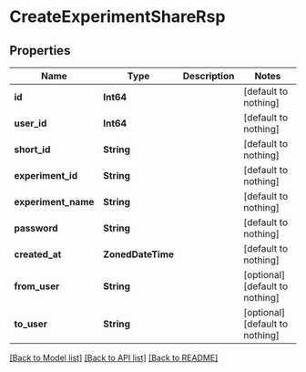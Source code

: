 # CreateExperimentShareRsp


## Properties
Name | Type | Description | Notes
------------ | ------------- | ------------- | -------------
**id** | **Int64** |  | [default to nothing]
**user_id** | **Int64** |  | [default to nothing]
**short_id** | **String** |  | [default to nothing]
**experiment_id** | **String** |  | [default to nothing]
**experiment_name** | **String** |  | [default to nothing]
**password** | **String** |  | [default to nothing]
**created_at** | **ZonedDateTime** |  | [default to nothing]
**from_user** | **String** |  | [optional] [default to nothing]
**to_user** | **String** |  | [optional] [default to nothing]


[[Back to Model list]](../README.md#models) [[Back to API list]](../README.md#api-endpoints) [[Back to README]](../README.md)


